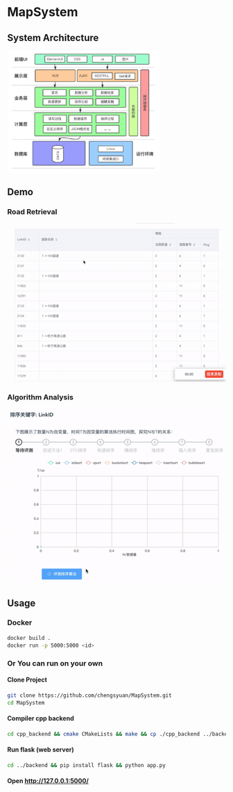 # MapSystem

## System Architecture

<img src="backend/assets/docs1.png" alt="docs1" width="70%" />

## Demo

### Road Retrieval

![readme2](resource/readme2.gif)

### Algorithm Analysis
![readme1](resource/readme1.gif)



## Usage

### Docker
```bash
docker build .
docker run -p 5000:5000 <id>
```

### Or You can run on your own

#### Clone Project

```bash
git clone https://github.com/chengsyuan/MapSystem.git
cd MapSystem
```

#### Compiler cpp backend

```bash
cd cpp_backend && cmake CMakeLists && make && cp ./cpp_backend ../backend/
```

#### Run flask (web server)

```bash
cd ../backend && pip install flask && python app.py
```

#### Open http://127.0.0.1:5000/
